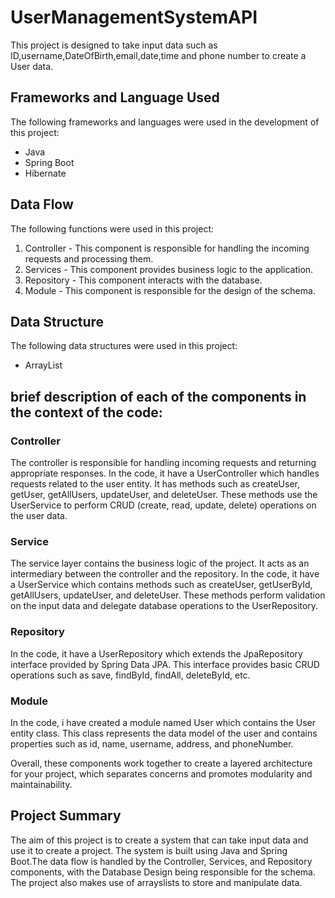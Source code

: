 # UserManagementSystemAPI

This project is designed to take input data such as ID,username,DateOfBirth,email,date,time and phone number to create a User data.

## Frameworks and Language Used

The following frameworks and languages were used in the development of this project:

- Java
- Spring Boot
- Hibernate 

## Data Flow

The following functions were used in this project:

1. Controller - This component is responsible for handling the incoming requests and processing them.
2. Services - This component provides business logic to the application.
3. Repository - This component interacts with the database.
4. Module - This component is responsible for the design of the schema.

## Data Structure

The following data structures were used in this project:

- ArrayList

## brief description of each of the components in the context of the code:

### Controller
The controller is responsible for handling incoming requests and returning appropriate responses. In the code, it have a UserController which handles requests related to the user entity. It has methods such as createUser, getUser, getAllUsers, updateUser, and deleteUser. These methods use the UserService to perform CRUD (create, read, update, delete) operations on the user data.

### Service
The service layer contains the business logic of the project. It acts as an intermediary between the controller and the repository. In the code, it have a UserService which contains methods such as createUser, getUserById, getAllUsers, updateUser, and deleteUser. These methods perform validation on the input data and delegate database operations to the UserRepository.

### Repository
In the code, it have a UserRepository which extends the JpaRepository interface provided by Spring Data JPA. This interface provides basic CRUD operations such as save, findById, findAll, deleteById, etc.

### Module
In the code, i have created a module named User which contains the User entity class. This class represents the data model of the user and contains properties such as id, name, username, address, and phoneNumber.

Overall, these components work together to create a layered architecture for your project, which separates concerns and promotes modularity and maintainability.

## Project Summary

The aim of this project is to create a system that can take input data and use it to create a project. The system is built using Java and Spring Boot.The data flow is handled by the Controller, Services, and Repository components, with the Database Design being responsible for the schema. The project also makes use of arrayslists to store and manipulate data.
